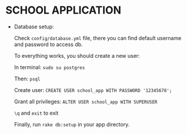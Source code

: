 # SCHOOL APPLICATION

* Database setup:

  Check  `config/database.yml` file, there you can find default username and password to access db.

  To everything works, you should create a new user:

  In terminal: `sudo su postgres`

  Then: `psql`

  Create user: `CREATE USER school_app WITH PASSWORD '12345678';`

  Grant all privileges: `ALTER USER school_app WITH SUPERUSER`

  `\q` and `exit` to exit

  Finally, run `rake db:setup` in your app directory.
